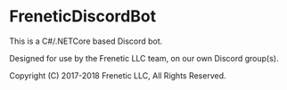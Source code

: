 # FreneticDiscordBot

This is a C#/.NETCore based Discord bot.

Designed for use by the Frenetic LLC team, on our own Discord group(s).

Copyright (C) 2017-2018 Frenetic LLC, All Rights Reserved.
